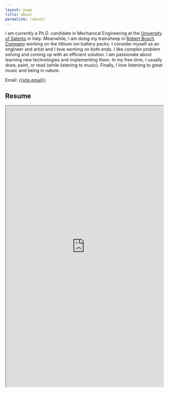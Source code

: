 ```yaml
---
layout: page
title: About
permalink: /about/
---
```

<p>
I am currently a Ph.D. candidate in Mechanical Engineering at the <a href="https://www.unisalento.it/">University of Salento</a> in Italy. Meanwhile, I am doing my trainsheep in <a href="https://www.bosch.com/">Robert Bosch Company</a> working on the lithium ion battery packs. I consider myself as an engineer and artist and I love working on both ends. I like complex problem solving and coming up with an efficient solution. I am passionate about learning new technologies and implementing them. In my free time, I usually draw, paint, or read (while listening to music). Finally, I love listening to great music and being in nature. 
</p>

Email: <a href="mailto:{{site.email}}?Subject=From Blog Site:">{{site.email}}</a>

## Resume

<iframe src="https://drive.google.com/file/d/1Ff1Q3NISttl5ocpY0KsbVyoYdPHejeN8/preview" width="100%" height="900"></iframe>
